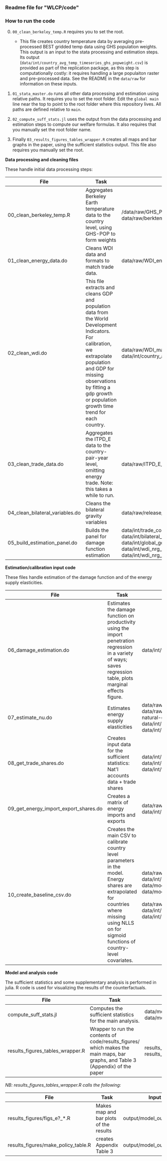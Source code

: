 
### Readme file for "WLCP/code"

### How to run the code

0. `00_clean_berkeley_temp.R` requires you to set the root. 
   - This file creates country temperature data by averaging pre-processed BEST gridded temp data using GHS population weights. This output is an input to the stata processing and estimation steps. Its output (`data/int/country_avg_temp_timeseries_ghs_popweight.csv`) is provided as part of the replication package, as this step is computationally costly: it requires handling a large populaiton raster and pre-processed data. See the README in the `data/raw` for information on these inputs.

1. `01_stata_master.do` runs all other data processing and estimation using relative paths. It requires you to set the root folder. Edit the `global main` line near the top to point to the root folder where this repository lives. All paths are defined relative to `main`.
2. `02_compute_suff_stats.jl` uses the output from the data processing and estimation steps to compute our welfare formulas. It also requires that you manually set the root folder name.
3. Finally `03_results_figures_tables_wrapper.R` creates all maps and bar graphs in the paper, using the sufficient statistics output. This file also requires you manually set the root.

**Data processing and cleaning files**

These handle initial data processing steps:

| File                            | Task                                                         | Input                                                        | Output                                                 |
| ------------------------------- | ------------------------------------------------------------ | ------------------------------------------------------------ | ------------------------------------------------------ |
| 00_clean_berkeley_temp.R        | Aggregates Berkeley Earth temperature data to the country level, using GHS-POP to form weights | /data/raw/GHS_POP_E2015_GLOBE_R2023A_4326_30ss_V1_0.tif<br />data/raw/berktemp_1750-2019.csv | data/int/country_avg_temp_timeseries_ghs_popweight.csv |
| 01_clean_energy_data.do         | Cleans WDI data and formats to match trade data.             | data/raw/WDI_energy_data_extract.csv                         | data/int/wdi_nrg_o.dta <br />data/int/wdi_nrg_d.dta    |
| 02_clean_wdi.do                 | This file extracts and cleans GDP and population data from the World Development Indicators. For calibration, we extrapolate population and GDP for missing observations by fitting a gdp growth or population growth time trend for each country. | data/raw/WDI_main.csv<br />data/int/country_avg_temp_timeseries_ghs_popweight.csv | data/int/global_gdp_panel.dta                          |
| 03_clean_trade_data.do          | Aggregates the ITPD_E data to the country-pair-year level, omitting energy trade. Note: this takes a while to run. | data/raw/ITPD_E_R01.csv                                      | data/int/trade_collapse_noNRG.dta                      |
| 04_clean_bilateral_variables.do | Cleans the bilateral gravity variables                       | data/raw/release_2.1_1990_1999.csv                           | data/int/bilateral_costs.dta                           |
| 05_build_estimation_panel.do    | Builds the panel for damage function estimation              | data/int/trade_collapse_noNRG.dta<br />data/int/bilateral_costs.dta<br />data/int/global_gdp_panel.dta<br />data/int/wdi_nrg_o.dta<br />data/int/wdi_nrg_d.dta | data/int/trade_estimation_panel.dta                    |



**Estimation/calibration input code**

These files handle estimation of the damage function and of the energy supply elasticities.

| File                                  | Task                                                         | Input                                                        | Output                                                       |
| ------------------------------------- | ------------------------------------------------------------ | ------------------------------------------------------------ | ------------------------------------------------------------ |
| 06_damage_estimation.do               | Estimates the damage function on productivity using the import penetration regression in a variety of ways; saves regression table, plots marginal effects figure. | data/int/trade_estimation_panel                              | output/tables/grav_results.tex<br />output/figures/me_fig.png |
| 07_estimate_nu.do                     | Estimates energy supply elasticities                         | data/raw/coal-prices.csv<br />data/raw/crude-oil-prices.csv<br />natural-gas-prices.csv<br />data/int/global_gdp_panel.dta<br />data/int/wdi_nrg_o.dta | output/figures/coalprice.png<br />data/model_input/nu_fossil.csv<br />data/model_input/nu_coal.csv<br />output/figures/supply_elas_fig.png<br />output/figures/eb_shrink.png |
| 08_get_trade_shares.do                | Creates input data for the sufficient statistics: Nat'l accounts data + trade shares | data/int/wdi_nrg_o.dta<br />data/int/global_gdp_panel.dta<br />data/int/trade_collapse_noNRG.dta | data/model_input/trade_shares.csv                            |
| 09_get_energy_import_export_shares.do | Creates a matrix of energy imports and exports               | data/raw/ITPD_E_R01.csv<br />data/int/global_gdp_panel.dta   | data/int/nrg_export_totals.dta<br />data/int/nrg_import_totals.dta<br />data/model_input/nrg_trade_share.csv |
| 10_create_baseline_csv.do             | Creates the main CSV to calibrate country level parameters in the model. Energy shares are extrapolated for countries where missing using NLLS on for sigmoid functions of country-level covariates. | data/raw/WDI_carbon.csv<br />data/int/nrg_trade_share.csv<br />data/model_input/nu_coal.csv<br />data/model_input/nu_fossil.csv<br /><br />data/raw/owid-energy-data.csv<br />data/int/wdi_nrg_o.dta<br />data/int/global_gdp_panel | data/model_input/baseline_csv_suff_stat.csv                  |



**Model and analysis code**

The sufficient statistics and some supplementary analysis is performed in julia. R code is used for visualizing the results of the counterfactuals.

| File                             | Task                                                         | Input                                                        | Output                                                       |
| -------------------------------- | ------------------------------------------------------------ | ------------------------------------------------------------ | ------------------------------------------------------------ |
| compute_suff_stats.jl            | Computes the sufficient statistics for the main analysis.    | data/model_input/baseline_csv_suff_stat.csv<br />data/model_input/trade_shares.csv | output/figures/data_tradeshare_matrix_v5_25.png<br />output/figures/data_incomeshare_matrix_v5_25.png<br />output/model_output/*.csv |
| results_figures_tables_wrapper.R | Wrapper to run the contents of code/results_figures/ which makes the main maps, bar graphs, and Table 3 (Appendix) of the paper | results_figures/figs_e?_*.R<br />results_figures/make_policy_table.R | output/figures/welfare_*.png<br />output/tables/carbon_tax_table.tex |

*NB: results_figures_tables_wrapper.R calls the following:*

| File                                | Task                                   | Input                     | Output                             |
| ----------------------------------- | -------------------------------------- | ------------------------- | ---------------------------------- |
| results_figures/figs_e?_*.R         | Makes map and bar plots of the results | output/model_output/*.csv | output/figures/welfare_*.png       |
| results_figures/make_policy_table.R | creates Appendix Table 3               | output/model_output/*.csv | output/tables/carbon_tax_table.tex |

